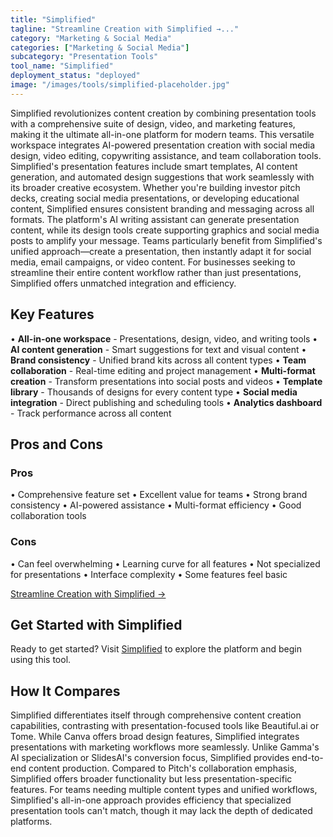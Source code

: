 ```yaml
---
title: "Simplified"
tagline: "Streamline Creation with Simplified →..."
category: "Marketing & Social Media"
categories: ["Marketing & Social Media"]
subcategory: "Presentation Tools"
tool_name: "Simplified"
deployment_status: "deployed"
image: "/images/tools/simplified-placeholder.jpg"
---
```

Simplified revolutionizes content creation by combining presentation tools with a comprehensive suite of design, video, and marketing features, making it the ultimate all-in-one platform for modern teams. This versatile workspace integrates AI-powered presentation creation with social media design, video editing, copywriting assistance, and team collaboration tools. Simplified's presentation features include smart templates, AI content generation, and automated design suggestions that work seamlessly with its broader creative ecosystem. Whether you're building investor pitch decks, creating social media presentations, or developing educational content, Simplified ensures consistent branding and messaging across all formats. The platform's AI writing assistant can generate presentation content, while its design tools create supporting graphics and social media posts to amplify your message. Teams particularly benefit from Simplified's unified approach—create a presentation, then instantly adapt it for social media, email campaigns, or video content. For businesses seeking to streamline their entire content workflow rather than just presentations, Simplified offers unmatched integration and efficiency.

## Key Features

• **All-in-one workspace** - Presentations, design, video, and writing tools
• **AI content generation** - Smart suggestions for text and visual content
• **Brand consistency** - Unified brand kits across all content types
• **Team collaboration** - Real-time editing and project management
• **Multi-format creation** - Transform presentations into social posts and videos
• **Template library** - Thousands of designs for every content type
• **Social media integration** - Direct publishing and scheduling tools
• **Analytics dashboard** - Track performance across all content

## Pros and Cons

### Pros
• Comprehensive feature set
• Excellent value for teams
• Strong brand consistency
• AI-powered assistance
• Multi-format efficiency
• Good collaboration tools

### Cons
• Can feel overwhelming
• Learning curve for all features
• Not specialized for presentations
• Interface complexity
• Some features feel basic

[Streamline Creation with Simplified →](https://simplified.com)


## Get Started with Simplified

Ready to get started? Visit [Simplified](https://simplified.com) to explore the platform and begin using this tool.

## How It Compares

Simplified differentiates itself through comprehensive content creation capabilities, contrasting with presentation-focused tools like Beautiful.ai or Tome. While Canva offers broad design features, Simplified integrates presentations with marketing workflows more seamlessly. Unlike Gamma's AI specialization or SlidesAI's conversion focus, Simplified provides end-to-end content production. Compared to Pitch's collaboration emphasis, Simplified offers broader functionality but less presentation-specific features. For teams needing multiple content types and unified workflows, Simplified's all-in-one approach provides efficiency that specialized presentation tools can't match, though it may lack the depth of dedicated platforms.